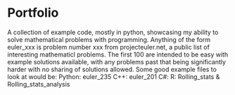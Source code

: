 # Portfolio
A collection of example code, mostly in python, showcasing my ability to solve mathematical problems with programming.
Anything of the form euler_xxx is problem number xxx from projecteuler.net, a public list of interesting mathematicl problems. The first 100 are intended to be easy with example solutions available, with any problems past that being significantly harder with no sharing of solutions allowed.
Some good example files to look at would be:
Python: euler_235
C++: euler_201
C#:
R: Rolling_stats & Rolling_stats_analysis
